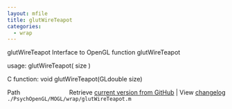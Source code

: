 ```yaml
---
layout: mfile
title: glutWireTeapot
categories:
  - wrap
---
```


glutWireTeapot  Interface to OpenGL function glutWireTeapot

usage:  glutWireTeapot\( size \)

C function:  void glutWireTeapot\(GLdouble size\)


<div class="code_header" style="text-align:right;">
  <span style="float:left;">Path&nbsp;&nbsp;</span> <span class="counter">Retrieve <a href=
  "https://raw.github.com/Psychtoolbox-3/Psychtoolbox-3/beta/./PsychOpenGL/MOGL/wrap/glutWireTeapot.m">current version from GitHub</a> | View <a href=
  "https://github.com/Psychtoolbox-3/Psychtoolbox-3/commits/beta/./PsychOpenGL/MOGL/wrap/glutWireTeapot.m">changelog</a></span>
</div>
<div class="code">
  <code>./PsychOpenGL/MOGL/wrap/glutWireTeapot.m</code>
</div>
